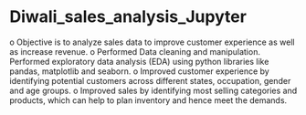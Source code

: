 # Diwali_sales_analysis_Jupyter
o	Objective is to analyze sales data to improve customer experience as well as increase revenue. 
o	Performed Data cleaning and manipulation. Performed exploratory data analysis (EDA) using python libraries like pandas, matplotlib and seaborn.
o	Improved customer experience by identifying potential customers across different states, occupation, gender and age groups. 
o	Improved sales by identifying most selling categories and products, which can help to plan inventory and hence meet the demands.
